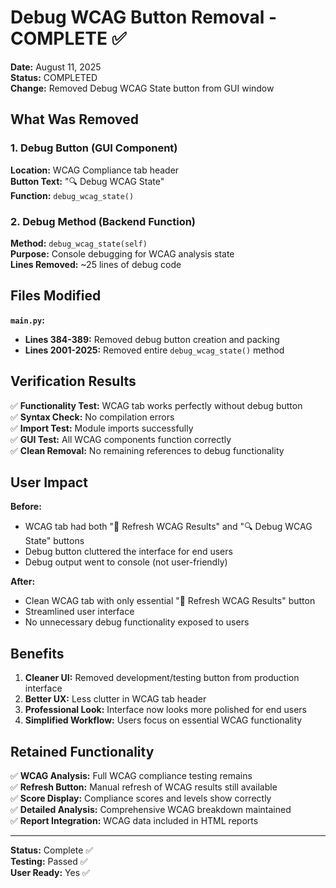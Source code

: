 # Debug WCAG Button Removal - COMPLETE ✅

**Date:** August 11, 2025  
**Status:** COMPLETED  
**Change:** Removed Debug WCAG State button from GUI window

## What Was Removed

### 1. Debug Button (GUI Component)
**Location:** WCAG Compliance tab header  
**Button Text:** "🔍 Debug WCAG State"  
**Function:** `debug_wcag_state()`

### 2. Debug Method (Backend Function)
**Method:** `debug_wcag_state(self)`  
**Purpose:** Console debugging for WCAG analysis state  
**Lines Removed:** ~25 lines of debug code

## Files Modified

**`main.py`:**
- **Lines 384-389:** Removed debug button creation and packing
- **Lines 2001-2025:** Removed entire `debug_wcag_state()` method

## Verification Results

✅ **Functionality Test:** WCAG tab works perfectly without debug button  
✅ **Syntax Check:** No compilation errors  
✅ **Import Test:** Module imports successfully  
✅ **GUI Test:** All WCAG components function correctly  
✅ **Clean Removal:** No remaining references to debug functionality

## User Impact

**Before:**
- WCAG tab had both "🔄 Refresh WCAG Results" and "🔍 Debug WCAG State" buttons
- Debug button cluttered the interface for end users
- Debug output went to console (not user-friendly)

**After:**
- Clean WCAG tab with only essential "🔄 Refresh WCAG Results" button
- Streamlined user interface
- No unnecessary debug functionality exposed to users

## Benefits

1. **Cleaner UI:** Removed development/testing button from production interface
2. **Better UX:** Less clutter in WCAG tab header
3. **Professional Look:** Interface now looks more polished for end users
4. **Simplified Workflow:** Users focus on essential WCAG functionality

## Retained Functionality

✅ **WCAG Analysis:** Full WCAG compliance testing remains  
✅ **Refresh Button:** Manual refresh of WCAG results still available  
✅ **Score Display:** Compliance scores and levels show correctly  
✅ **Detailed Analysis:** Comprehensive WCAG breakdown maintained  
✅ **Report Integration:** WCAG data included in HTML reports

---

**Status:** Complete ✅  
**Testing:** Passed ✅  
**User Ready:** Yes ✅
